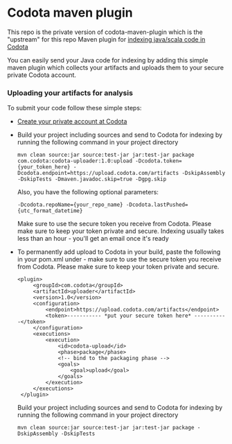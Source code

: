 # Codota maven plugin
This repo is the private version of codota-maven-plugin which is the "upstream" for this repo
Maven plugin for [indexing java/scala code in Codota](https://www.codota.com/index-your-repo)

You can easily send your Java code for indexing by adding this simple maven plugin which collects your artifacts and uploads them to your secure private Codota account.

### Uploading your artifacts for analysis
To submit your code follow these simple steps:
* [Create your private account at Codota](https://www.codota.com/submit-repo/maven)
* Build your project including sources and send to Codota for indexing by running the following command in your project directory
    
    ```
    mvn clean source:jar source:test-jar jar:test-jar package com.codota:codota-uploader:1.0:upload -Dcodota.token={your_token_here} -Dcodota.endpoint=https://upload.codota.com/artifacts -DskipAssembly -DskipTests -Dmaven.javadoc.skip=true -Dgpg.skip
    ```
    Also, you have the following optional parameters:
    ```
    -Dcodota.repoName={your_repo_name} -Dcodota.lastPushed={utc_format_datetime}
    ```    
    Make sure to use the secure token you receive from Codota. Please make sure to keep your token private and secure.
    Indexing usually takes less than an hour - you'll get an email once it's ready

* To permanently add upload to Codota in your build, paste the following in your pom.xml under <build><plugins> - make sure to use the secure token you receive from Codota. Please make sure to keep your token private and secure.
    ```
    <plugin>    
         <groupId>com.codota</groupId>
         <artifactId>uploader</artifactId>
         <version>1.0</version>
         <configuration>
             <endpoint>https://upload.codota.com/artifacts</endpoint>
             <token>----------- *put your secure token here* -----------</token>       
         </configuration>      
         <executions>      
             <execution>       
                 <id>codota-upload</id>        
                 <phase>package</phase>        
                 <!-- bind to the packaging phase -->      
                 <goals>       
                     <goal>upload</goal>       
                 </goals>      
             </execution>      
         </executions>     
     </plugin>
     ```

    Build your project including sources and send to Codota for indexing by running the following command in your project directory

    ```
    mvn clean source:jar source:test-jar jar:test-jar package -DskipAssembly -DskipTests
    ```
